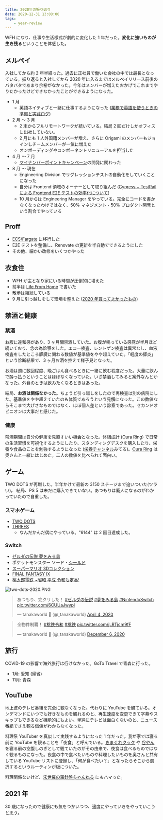 ```yaml
---
title: 2020年の振り返り
date: 2020-12-31 13:00:00
tags:
    - year-review
---
```


WFH になり、仕事や生活様式が劇的に変化した 1 年だった。**変化に強いものが生き残る**ということを体感した。

## メルペイ

入社してから約 2 年半経った。過去に正社員で働いた会社の中では最長となっている。振り返ると入社してから 2020 年に入るまではメルペイリリース前後のバタバタであまり余裕がなかった。今年はメンバーが増えたおかげでこれまでやりたかったけどできなかったことができるようになった。

- 1 月
    - 英語ネイティブと一緒に仕事するようになった ([業務で英語を使うときの準備と実践ログ](/english-2020/))
- 2 月 〜 3 月
    - 2 末からフルリモートワークが続いている。結局 2 回だけしかオフィスに出社していない。
    - 2 月にも 1 人外国籍メンバーが増え、さらに Origami のメンバーもジョインしチームメンバーが一気に増えた
    - オンボーディングやコンポーネントリニューアルを担当した
- 4 月 〜 7 月
    - [マイナンバーポイントキャンペーン](https://jp-news.mercari.com/2020/07/03/mynumber/)の開発に関わった
- 8 月 〜 現在
    - Engineering Division でリグレッションテストの自動化をしていくことになった
    - 自分は Frontend 領域のオーナーとして取り組んだ ([Cypress + TestRail による Frontend E2E テストの効率化について](https://engineering.mercari.com/blog/entry/20201207-cypress-testrail-frontend-e2e-automation/))
    - 10 月からは Engineering Manager をやっている。完全にコードを書かなくなったわけではなく、50% マネジメント・50% プロダクト開発という割合でやっている

## Proff

- [ECS/Fargate](/revamp-proff-io-infra-ecs-fargate/) に移行した
- E2E テストを整備し、Renovate の更新を半自動でできるようにした
- その他、細かい改修をいくつかやった

## 衣食住

- WFH が主となり家にいる時間が圧倒的に増えた
- 前半は [Life From Home](/life-from-home-covid-19/) で書いた
- 散歩は継続している
- 9 月に引っ越しをして環境を整えた ([2020 年買ってよかったもの](/the-best-things-2020/))

## 禁酒と健康

### 禁酒

お腹に違和感があり、3 ヶ月間禁酒していた。お腹が鳴っている感覚が半月ほど続いており、念の為診察をした。エコー検査、レントゲン検査は異常なし、血液検査をしたところ膵臓に関わる数値が基準値をやや超えていた。「軽度の膵炎」という診断結果で、3 ヶ月お酒を控えて様子見となった。

お酒は週に数回程度、晩ごはん食べるときに一緒に飲む程度だった。大量に飲んで酔っ払うということはほぼなくなっていた。いざ禁酒してみると案外なんとかなった。外食のときは飲みたくなるときはあった。

結局、**お酒は関係なかった**。ちょうど引っ越しをしたので再検査は別の病院にした。基準値をやや超えていたのも体質であろうという見解になった。この数値ならそこまで大げさなものではなく、ほぼ個人差という診察であった。セカンドオピニオンは大事だと感じた。

### 健康

禁酒期間は自分の健康を見直すいい機会となった。体組成計 ([Oura Ring](/the-best-things-2020/#8-Oura-Ring)) で日常の生活習慣を可視化するようにしたり、スタンディングデスクを購入したり、栄養や食品のことを勉強するようになった ([栄養チャンネル](https://www.youtube.com/channel/UCrPCzN6HOfK7FY2NJmKBeWg)みてる)。[Oura Ring](/the-best-things-2020/#8-Oura-Ring) は奥さんと一緒にはじめた。二人の数値を比べられて面白い。

## ゲーム

TWO DOTS が再燃した。半年かけて最新の 3150 ステージまで追いついた(ツラい)。
結局、PS 5 は未だに購入できていない。あつもりは廃人になるのがわかっていたので自重した。

### スマホゲーム

- [TWO DOTS](https://www.dots.co/twodots/)
- [THREES](https://asherv.com/threes/)
  - なんだかんだ偶にやっている。"6144" は 2 回目達成した。

### Switch

- [ゼルダの伝説 夢をみる島](https://amzn.to/3rLbbP7)
- ポケットモンスター ソード・[シールド](https://amzn.to/3n6AAz9)
- [スーパーマリオ 3Dコレクション](https://amzn.to/34Y2EP9)
- [FINAL FANTASY IX](https://amzn.to/3rLqPdz)
- [桃太郎電鉄 ~昭和 平成 令和も定番!](https://amzn.to/2X4m6VT)

![two-dots-2020.PNG](two-dots-2020.PNG 'two-dots-2020.PNG')

<blockquote class="twitter-tweet"><p lang="ja" dir="ltr">あつもり、完クリした！ <a href="https://twitter.com/hashtag/%E3%82%BC%E3%83%AB%E3%83%80%E3%81%AE%E4%BC%9D%E8%AA%AC?src=hash&amp;ref_src=twsrc%5Etfw">#ゼルダの伝説</a> <a href="https://twitter.com/hashtag/%E5%A4%A2%E3%82%92%E3%81%BF%E3%82%8B%E5%B3%B6?src=hash&amp;ref_src=twsrc%5Etfw">#夢をみる島</a> <a href="https://twitter.com/hashtag/NintendoSwitch?src=hash&amp;ref_src=twsrc%5Etfw">#NintendoSwitch</a> <a href="https://t.co/6CUUaJwypl">pic.twitter.com/6CUUaJwypl</a></p>&mdash; tanakaworld 🧢 (@_tanakaworld) <a href="https://twitter.com/_tanakaworld/status/1246374301478948869?ref_src=twsrc%5Etfw">April 4, 2020</a></blockquote>
<blockquote class="twitter-tweet"><p lang="ja" dir="ltr">全物件制覇！ <a href="https://twitter.com/hashtag/%E6%A1%83%E9%89%84%E4%BB%A4%E5%92%8C?src=hash&amp;ref_src=twsrc%5Etfw">#桃鉄令和</a> <a href="https://twitter.com/hashtag/%E6%A1%83%E9%89%84?src=hash&amp;ref_src=twsrc%5Etfw">#桃鉄</a> <a href="https://t.co/jLRTjcm9fF">pic.twitter.com/jLRTjcm9fF</a></p>&mdash; tanakaworld 🧢 (@_tanakaworld) <a href="https://twitter.com/_tanakaworld/status/1335431142971883524?ref_src=twsrc%5Etfw">December 6, 2020</a></blockquote>

## 旅行

COVID-19 の影響で海外旅行は行けなかった。GoTo Travel で青森に行った。

- 1月: 愛知 (帰省)
- 11月: 青森

## YouTube

地上波のテレビ番組を完全に観なくなった。代わりに YouTube を観ている。オンデマンドにいつでも好きなものを観れるのと、再生速度を変更できて字幕やスキップもできるなど機能的にもよい。単純にテレビは面白くないのと、ニュース番組でさえ観る価値がわからなくなった。

料理系 YouTuber を真似して実践するようになった 1 年だった。我が家では寝る前に YouTube を観ることを「夜食」と呼んでいる。[きまぐれクック](https://www.youtube.com/user/toruteli) や [谷やん](https://www.youtube.com/channel/UC1-4AnMxkLXLNL3-7UJ4KTQ) を寝る前の空腹しのぎとして観ていたのがその由来で、夜食は食べるものではなく観るものになった。夜食の中で食べたいものや料理したいものを奥さんと共有している YouTube リストに登録し、「何が食べたい？」となったらそこから選択するというルーティンが板についた。 

料理関係ないけど、[宋世羅の羅針盤ちゃんねる](https://www.youtube.com/channel/UCKa_NCzd8zhw3m3eDJojHAQ) にもハマった。

## 2021 年

30 歳になったので健康にも気をつかいつつ、適度にやっていきをやっていこうと思う。


<script async src="https://platform.twitter.com/widgets.js" charset="utf-8"></script>
